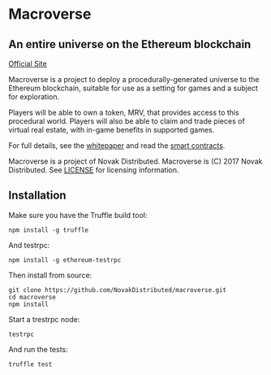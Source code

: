 # Macroverse
## An entire universe on the Ethereum blockchain

[Official Site](https://macroverse.io/)

Macroverse is a project to deploy a procedurally-generated universe to the Ethereum blockchain, suitable for use as a setting for games and a subject for exploration.

Players will be able to own a token, MRV, that provides access to this procedural world. Players will also be able to claim and trade pieces of virtual real estate, with in-game benefits in supported games.

For full details, see the [whitepaper](https://macroverse.io/MacroverseWhitepaper.pdf) and read the [smart contracts](https://github.com/NovakDistributed/macroverse/tree/master/contracts).

Macroverse is a project of Novak Distributed. Macroverse is (C) 2017 Novak Distributed. See [LICENSE](LICENSE) for licensing information.

## Installation

Make sure you have the Truffle build tool:

```
npm install -g truffle
```

And testrpc:
```
npm install -g ethereum-testrpc
```

Then install from source:

```
git clone https://github.com/NovakDistributed/macroverse.git
cd macroverse
npm install
```

Start a trestrpc node:

```
testrpc
```

And run the tests:

```
truffle test
```




